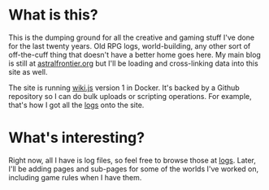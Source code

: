 <!-- TITLE: Chaos Frontier -->
<!-- SUBTITLE: The wiki of the weird and fantastical -->

# What is this?
This is the dumping ground for all the creative and gaming stuff I've done for the last twenty years. Old RPG logs, world-building, any other sort of off-the-cuff thing that doesn't have a better home goes here. My main blog is still at [astralfrontier.org](https://astralfrontier.org/) but I'll be loading and cross-linking data into this site as well.

The site is running [wiki.js](https://wiki.js.org/) version 1 in Docker. It's backed by a Github repository so I can do bulk uploads or scripting operations. For example, that's how I got all the [logs](logs) onto the site.
# What's interesting?
Right now, all I have is log files, so feel free to browse those at [logs](logs). Later, I'll be adding pages and sub-pages for some of the worlds I've worked on, including game rules when I have them.